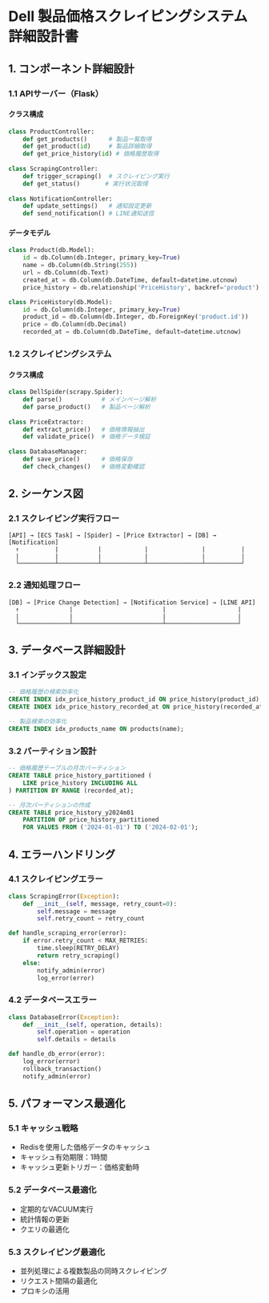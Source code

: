 # Dell 製品価格スクレイピングシステム 詳細設計書

## 1. コンポーネント詳細設計

### 1.1 APIサーバー（Flask）
#### クラス構成
```python
class ProductController:
    def get_products()      # 製品一覧取得
    def get_product(id)     # 製品詳細取得
    def get_price_history(id) # 価格履歴取得
    
class ScrapingController:
    def trigger_scraping()  # スクレイピング実行
    def get_status()       # 実行状況取得
    
class NotificationController:
    def update_settings()   # 通知設定更新
    def send_notification() # LINE通知送信
```

#### データモデル
```python
class Product(db.Model):
    id = db.Column(db.Integer, primary_key=True)
    name = db.Column(db.String(255))
    url = db.Column(db.Text)
    created_at = db.Column(db.DateTime, default=datetime.utcnow)
    price_history = db.relationship('PriceHistory', backref='product')

class PriceHistory(db.Model):
    id = db.Column(db.Integer, primary_key=True)
    product_id = db.Column(db.Integer, db.ForeignKey('product.id'))
    price = db.Column(db.Decimal)
    recorded_at = db.Column(db.DateTime, default=datetime.utcnow)
```

### 1.2 スクレイピングシステム
#### クラス構成
```python
class DellSpider(scrapy.Spider):
    def parse()           # メインページ解析
    def parse_product()   # 製品ページ解析
    
class PriceExtractor:
    def extract_price()   # 価格情報抽出
    def validate_price()  # 価格データ検証
    
class DatabaseManager:
    def save_price()      # 価格保存
    def check_changes()   # 価格変動確認
```

## 2. シーケンス図

### 2.1 スクレイピング実行フロー
```
[API] → [ECS Task] → [Spider] → [Price Extractor] → [DB] → [Notification]
  ↑          |           |            |               |          |
  |          |           |            |               |          |
  └──────────┴───────────┴────────────┴───────────────┴──────────┘
```

### 2.2 通知処理フロー
```
[DB] → [Price Change Detection] → [Notification Service] → [LINE API]
  ↑              |                         |                    |
  |              |                         |                    |
  └──────────────┴─────────────────────────┴────────────────────┘
```

## 3. データベース詳細設計

### 3.1 インデックス設定
```sql
-- 価格履歴の検索効率化
CREATE INDEX idx_price_history_product_id ON price_history(product_id);
CREATE INDEX idx_price_history_recorded_at ON price_history(recorded_at);

-- 製品検索の効率化
CREATE INDEX idx_products_name ON products(name);
```

### 3.2 パーティション設計
```sql
-- 価格履歴テーブルの月次パーティション
CREATE TABLE price_history_partitioned (
    LIKE price_history INCLUDING ALL
) PARTITION BY RANGE (recorded_at);

-- 月次パーティションの作成
CREATE TABLE price_history_y2024m01 
    PARTITION OF price_history_partitioned
    FOR VALUES FROM ('2024-01-01') TO ('2024-02-01');
```

## 4. エラーハンドリング

### 4.1 スクレイピングエラー
```python
class ScrapingError(Exception):
    def __init__(self, message, retry_count=0):
        self.message = message
        self.retry_count = retry_count

def handle_scraping_error(error):
    if error.retry_count < MAX_RETRIES:
        time.sleep(RETRY_DELAY)
        return retry_scraping()
    else:
        notify_admin(error)
        log_error(error)
```

### 4.2 データベースエラー
```python
class DatabaseError(Exception):
    def __init__(self, operation, details):
        self.operation = operation
        self.details = details

def handle_db_error(error):
    log_error(error)
    rollback_transaction()
    notify_admin(error)
```

## 5. パフォーマンス最適化

### 5.1 キャッシュ戦略
- Redisを使用した価格データのキャッシュ
- キャッシュ有効期限：1時間
- キャッシュ更新トリガー：価格変動時

### 5.2 データベース最適化
- 定期的なVACUUM実行
- 統計情報の更新
- クエリの最適化

### 5.3 スクレイピング最適化
- 並列処理による複数製品の同時スクレイピング
- リクエスト間隔の最適化
- プロキシの活用 